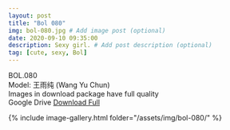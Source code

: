 ```yaml
---
layout: post
title: "Bol 080"
img: bol-080.jpg # Add image post (optional)
date: 2020-09-10 09:35:00
description: Sexy girl. # Add post description (optional)
tag: [cute, sexy, Bol]
---
```

BOL.080  
Model: 王雨纯 (Wang Yu Chun)                                                
Images in download package have full quality                    
Google Drive [Download Full](http://gestyy.com/eekfI7)

{% include image-gallery.html folder="/assets/img/bol-080/" %}
